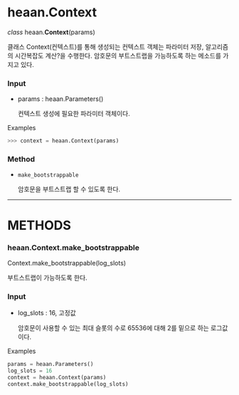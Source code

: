 # heaan.Context

*class* heaan.**Context**(params)

클래스 Context(컨텍스트)를 통해 생성되는 컨텍스트 객체는 파라미터 저장, 알고리즘의 시간복잡도 계산?을 수행한다. 암호문의 부트스트랩을 가능하도록 하는 메소드를 가지고 있다.

### Input

- params : heaan.Parameters()

    컨텍스트 생성에 필요한 파라미터 객체이다. 

Examples

```python
>>> context = heaan.Context(params)
```

### Method

- `make_bootstrappable`

    암호문을 부트스트랩 할 수 있도록 한다.

---

# METHODS

### heaan.Context.make_bootstrappable

Context.make_bootstrappable(log_slots)

부트스트랩이 가능하도록 한다.

### Input

- log_slots : 16, 고정값

    암호문이 사용할 수 있는 최대 슬롯의 수로 65536에 대해 2를 밑으로 하는 로그값이다. 

Examples

```python
params = heaan.Parameters()
log_slots = 16
context = heaan.Context(params)
context.make_bootstrappable(log_slots)
```
